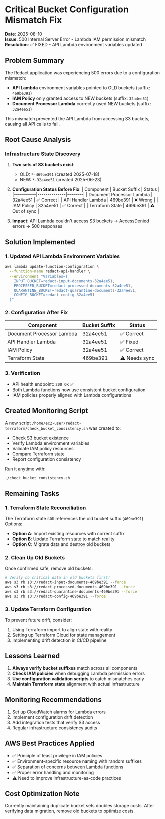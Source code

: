# Critical Bucket Configuration Mismatch Fix
**Date**: 2025-08-10  
**Issue**: 500 Internal Server Error - Lambda IAM permission mismatch  
**Resolution**: ✅ FIXED - API Lambda environment variables updated

## Problem Summary
The Redact application was experiencing 500 errors due to a configuration mismatch:
- **API Lambda** environment variables pointed to OLD buckets (suffix: `469be391`)
- **IAM Policy** only granted access to NEW buckets (suffix: `32a4ee51`)
- **Document Processor Lambda** correctly used NEW buckets (suffix: `32a4ee51`)

This mismatch prevented the API Lambda from accessing S3 buckets, causing all API calls to fail.

## Root Cause Analysis

### Infrastructure State Discovery
1. **Two sets of S3 buckets exist**:
   - OLD: `*-469be391` (created 2025-07-18)
   - NEW: `*-32a4ee51` (created 2025-06-23)

2. **Configuration Status Before Fix**:
   | Component | Bucket Suffix | Status |
   |-----------|--------------|--------|
   | Document Processor Lambda | 32a4ee51 | ✅ Correct |
   | API Handler Lambda | 469be391 | ❌ Wrong |
   | IAM Policy | 32a4ee51 | ✅ Correct |
   | Terraform State | 469be391 | ⚠️ Out of sync |

3. **Impact**: API Lambda couldn't access S3 buckets → AccessDenied errors → 500 responses

## Solution Implemented

### 1. Updated API Lambda Environment Variables
```bash
aws lambda update-function-configuration \
  --function-name redact-api-handler \
  --environment "Variables={
    INPUT_BUCKET=redact-input-documents-32a4ee51,
    PROCESSED_BUCKET=redact-processed-documents-32a4ee51,
    QUARANTINE_BUCKET=redact-quarantine-documents-32a4ee51,
    CONFIG_BUCKET=redact-config-32a4ee51
  }"
```

### 2. Configuration After Fix
| Component | Bucket Suffix | Status |
|-----------|--------------|--------|
| Document Processor Lambda | 32a4ee51 | ✅ Correct |
| API Handler Lambda | 32a4ee51 | ✅ Fixed |
| IAM Policy | 32a4ee51 | ✅ Correct |
| Terraform State | 469be391 | ⚠️ Needs sync |

### 3. Verification
- API health endpoint: `200 OK` ✅
- Both Lambda functions now use consistent bucket configuration
- IAM policies properly aligned with Lambda configurations

## Created Monitoring Script
A new script `/home/ec2-user/redact-terraform/check_bucket_consistency.sh` was created to:
- Check S3 bucket existence
- Verify Lambda environment variables
- Validate IAM policy resources
- Compare Terraform state
- Report configuration consistency

Run it anytime with:
```bash
./check_bucket_consistency.sh
```

## Remaining Tasks

### 1. Terraform State Reconciliation
The Terraform state still references the old bucket suffix (`469be391`). Options:
- **Option A**: Import existing resources with correct suffix
- **Option B**: Update Terraform state to match reality
- **Option C**: Migrate data and destroy old buckets

### 2. Clean Up Old Buckets
Once confirmed safe, remove old buckets:
```bash
# Verify no critical data in old buckets first!
aws s3 rb s3://redact-input-documents-469be391 --force
aws s3 rb s3://redact-processed-documents-469be391 --force
aws s3 rb s3://redact-quarantine-documents-469be391 --force
aws s3 rb s3://redact-config-469be391 --force
```

### 3. Update Terraform Configuration
To prevent future drift, consider:
1. Using Terraform import to align state with reality
2. Setting up Terraform Cloud for state management
3. Implementing drift detection in CI/CD pipeline

## Lessons Learned
1. **Always verify bucket suffixes** match across all components
2. **Check IAM policies** when debugging Lambda permission errors
3. **Use configuration validation scripts** to catch mismatches early
4. **Maintain Terraform state** alignment with actual infrastructure

## Monitoring Recommendations
1. Set up CloudWatch alarms for Lambda errors
2. Implement configuration drift detection
3. Add integration tests that verify S3 access
4. Regular infrastructure consistency audits

## AWS Best Practices Applied
- ✅ Principle of least privilege in IAM policies
- ✅ Environment-specific resource naming with random suffixes
- ✅ Separation of concerns between Lambda functions
- ✅ Proper error handling and monitoring
- ⚠️ Need to improve infrastructure-as-code practices

## Cost Optimization Note
Currently maintaining duplicate bucket sets doubles storage costs. After verifying data migration, remove old buckets to optimize costs.
